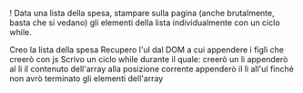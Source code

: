 ! Data una lista della spesa, stampare sulla pagina (anche brutalmente, basta che si vedano) gli elementi della lista individualmente con un ciclo while.

Creo la lista della spesa
Recupero l'ul dal DOM a cui appendere i figli che creerò con js
Scrivo un ciclo while durante il quale:
    creerò un li
    appenderò al li il contenuto dell'array alla posizione corrente
    appenderò il li all'ul
finché non avrò terminato gli elementi dell'array